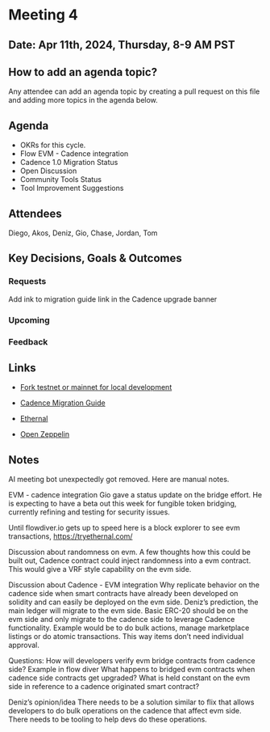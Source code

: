 # Meeting 4

## Date: Apr 11th, 2024, Thursday, 8-9 AM PST

## How to add an agenda topic?
Any attendee can add an agenda topic by creating a pull request on this file and adding more topics in the agenda below.

## Agenda
* OKRs for this cycle.
* Flow EVM - Cadence integration
* Cadence 1.0 Migration Status
* Open Discussion
* Community Tools Status
* Tool Improvement Suggestions
  
## Attendees 
Diego, Akos, Deniz, Gio, Chase, Jordan, Tom

## Key Decisions, Goals & Outcomes 
### Requests
Add ink to migration guide link in the Cadence upgrade banner 

### Upcoming


### Feedback


## Links
 - [Fork testnet or mainnet for local development](https://github.com/onflow/flow-emulator?tab=readme-ov-file#emulating-mainnet-and-testnet-transactions)

 - [Cadence Migration Guide](https://cadence-lang.org/docs/cadence-migration-guide)

 - [Ethernal](https://tryethernal.com/)

 - [Open Zeppelin](https://wizard.openzeppelin.com/)

## Notes
AI meeting bot unexpectedly got removed. Here are manual notes.

EVM - cadence integration
Gio gave a status update on the bridge effort. He is expecting to have a beta out this week for fungible token bridging, currently refining and testing for security issues.

Until flowdiver.io gets up to speed here is a block explorer to see evm transactions, https://tryethernal.com/

Discussion about randomness on evm. A few thoughts how this could be built out, Cadence contract could inject randomness into a evm contract. This would give a VRF style capability on the evm side. 

Discussion about Cadence - EVM integration 
Why replicate behavior on the cadence side when smart contracts have already been developed on solidity and can easily be deployed on the evm side.
Deniz’s prediction, the main ledger will migrate to the evm side. Basic ERC-20 should be on the evm side and only migrate to the cadence side to leverage Cadence functionality. Example would be to do bulk actions, manage marketplace listings or do atomic transactions. This way items don’t need individual approval.

Questions:
How will developers verify evm bridge contracts from cadence side? Example in flow diver
What happens to bridged evm contracts when cadence side contracts get upgraded?
What is held constant on the evm side in reference to a cadence originated smart contract?


Deniz’s opinion/idea
There needs to be a solution similar to flix that allows developers to do bulk operations on the cadence that affect evm side. There needs to be tooling to help devs do these operations.
